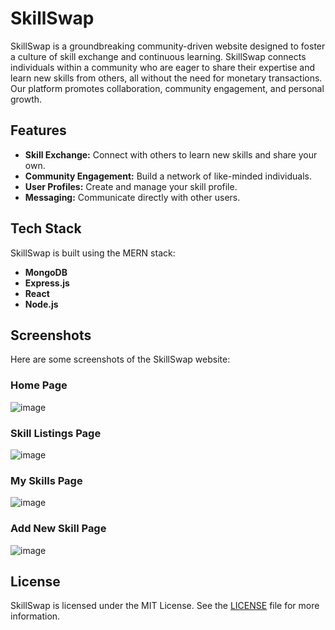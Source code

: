 # SkillSwap

SkillSwap is a groundbreaking community-driven website designed to foster a culture of skill exchange and continuous learning. SkillSwap connects individuals within a community who are eager to share their expertise and learn new skills from others, all without the need for monetary transactions. Our platform promotes collaboration, community engagement, and personal growth.

## Features

- **Skill Exchange:** Connect with others to learn new skills and share your own.
- **Community Engagement:** Build a network of like-minded individuals.
- **User Profiles:** Create and manage your skill profile.
- **Messaging:** Communicate directly with other users.

## Tech Stack

SkillSwap is built using the MERN stack:

- **MongoDB**
- **Express.js**
- **React** 
- **Node.js** 

## Screenshots

Here are some screenshots of the SkillSwap website:

### Home Page
![image](https://github.com/ZainabbHaider/SkillSwap/assets/89449023/a1ecc811-697c-4410-be5c-7f01f23546af)

### Skill Listings Page
![image](https://github.com/ZainabbHaider/SkillSwap/assets/89449023/2a107099-3fa0-4870-a31c-401ca2449e7b)


### My Skills Page
![image](https://github.com/ZainabbHaider/SkillSwap/assets/89449023/aa64b0dd-e2fa-4781-83a7-2160491d07e4)

### Add New Skill Page
![image](https://github.com/ZainabbHaider/SkillSwap/assets/89449023/5be893f4-ca99-4d5a-9037-8e3f9cda3874)


## License

SkillSwap is licensed under the MIT License. See the [LICENSE](LICENSE) file for more information.
